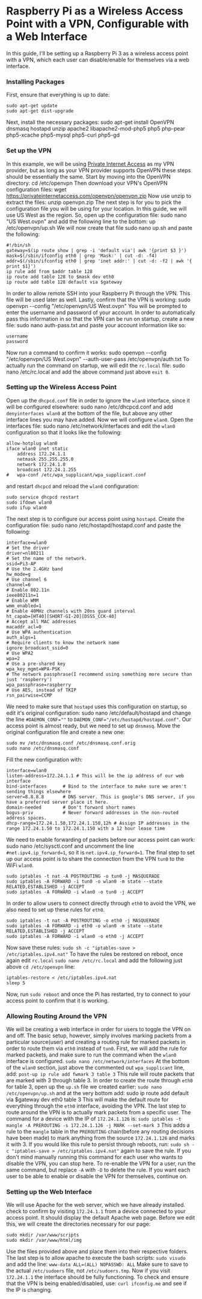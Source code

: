 # **Raspberry Pi as a Wireless Access Point with a VPN, Configurable with a Web Interface**
In this guide, I'll be setting up a Raspberry Pi 3 as a wireless access point with a VPN, which each user can disable/enable for themselves via a web interface.

### **Installing Packages**
First, ensure that everything is up to date:
```
sudo apt-get update
sudo apt-get dist-upgrade
```
Next, install the necessary packages:
    sudo apt-get install OpenVPN dnsmasq hostapd unzip apache2 libapache2-mod-php5 php5 php-pear php5-xcache php5-mysql php5-curl php5-gd
### **Set up the VPN**
In this example, we will be using [Private Internet Access](https://www.privateinternetaccess.com/) as my VPN provider, but as long as your VPN provider supports OpenVPN these steps should be essentially the same. Start by moving into the OpenVPN directory:
    cd /etc/openvpn
Then download your VPN's OpenVPN configuration files:
    wget https://privateinternetaccess.com/openvpn/openvpn.zip
Now use unzip to extract the files:
    unzip openvpn.zip
The next step is for you to pick the configuration file you will be using for your location. In this guide, we will use US West as the region. So, open up the configuration file:
    sudo nano "US West.ovpn"
 and add the following line to the bottom:
    up /etc/openvpn/up.sh
We will now create that file
    sudo nano up.sh
and paste the following:
```
#!/bin/sh
gateway=$(ip route show | grep -i 'default via'| awk '{print $3 }')
mask=$(/sbin/ifconfig eth0 | grep 'Mask:' | cut -d: -f4)
addr=$(/sbin/ifconfig eth0 | grep 'inet addr:' | cut -d: -f2 | awk '{ print $1}')
ip rule add from $addr table 128
ip route add table 128 to $mask dev eth0
ip route add table 128 default via $gateway
```
In order to allow remote SSH into your Raspberry Pi through the VPN. This file will be used later as well. Lastly, confirm that the VPN is working:
    sudo openvpn --config "/etc/openvpn/US West.ovpn"
You will be prompted to enter the username and password of your account. In order to automatically pass this information in so that the VPN can be run on startup, create a new file:
    sudo nano auth-pass.txt
and paste your account information like so:
```
username
password
```
Now run a command to confirm it works:
    sudo openvpn --config "/etc/openvpn/US West.ovpn" --auth-user-pass /etc/openvpn/auth.txt
To actually run the command on startup, we will edit the `rc.local` file:
    sudo nano /etc/rc.local
and add the above command just above `exit 0`.
### **Setting up the Wireless Access Point**
Open up the `dhcpcd.conf` file in order to ignore the `wlan0` interface, since it will be configured elsewhere:
    sudo nano /etc/dhcpcd.conf
and add `denyinterfaces wlan0` at the bottom of the file, but above any other interface lines you may have added. Now we will configure `wlan0`.  Open the interfaces file:
    sudo nano /etc/network/interfaces
and edit the `wlan0` configuration so that it looks like the following:
```
allow-hotplug wlan0
iface wlan0 inet static
    address 172.24.1.1
    netmask 255.255.255.0
    network 172.24.1.0
    broadcast 172.24.1.255
#   wpa-conf /etc/wpa_supplicant/wpa_supplicant.conf
```
and restart `dhcpcd` and reload the `wlan0` configuration:
```
sudo service dhcpcd restart
sudo ifdown wlan0
sudo ifup wlan0
```
The next step is to configure our access point using `hostapd`. Create the configuration file:
    sudo nano /etc/hostapd/hostapd.conf
and paste the following:
```
interface=wlan0
# Set the driver
driver=nl80211
# Set the name of the network.
ssid=Pi3-AP
# Use the 2.4GHz band
hw_mode=g
# Use channel 6
channel=6
# Enable 802.11n
ieee80211n=1
# Enable WMM
wmm_enabled=1
# Enable 40MHz channels with 20ns guard interval
ht_capab=[HT40][SHORT-GI-20][DSSS_CCK-40]
# Accept all MAC addresses
macaddr_acl=0
# Use WPA authentication
auth_algs=1
# Require clients to know the network name
ignore_broadcast_ssid=0
# Use WPA2
wpa=2
# Use a pre-shared key
wpa_key_mgmt=WPA-PSK
# The network passphrase(I recommend using something more secure than just 'raspberry')
wpa_passphrase=raspberry
# Use AES, instead of TKIP
rsn_pairwise=CCMP
```
We need to make sure that `hostapd` uses this configuration on startup, so edit it's original configuration:
    sudo nano /etc/default/hostapd
and change the line `#DAEMON_CONF=""` to `DAEMON_CONF="/etc/hostapd/hostapd.conf"`. Our access point is almost ready, but we need to set up `dnsmasq`. Move the original configuration file and create a new one:
```
sudo mv /etc/dnsmasq.conf /etc/dnsmasq.conf.orig  
sudo nano /etc/dnsmasq.conf
```
Fill the new configuration with:
```
interface=wlan0
listen-address=172.24.1.1 # This will be the ip address of our web interface
bind-interfaces      # Bind to the interface to make sure we aren't sending things elsewhere  
server=8.8.8.8       # DNS server. This is google's DNS server, if you have a preferred server place it here.
domain-needed        # Don't forward short names  
bogus-priv           # Never forward addresses in the non-routed address spaces.  
dhcp-range=172.24.1.50,172.24.1.150,12h # Assign IP addresses in the range 172.24.1.50 to 172.24.1.150 with a 12 hour lease time
```
We need to enable forwarding of packets before our access point can work:
    sudo nano /etc/sysctl.conf
and uncomment the line `#net.ipv4.ip_forward=1`, so it is `net.ipv4.ip_forward=1`. The final step to set up our access point is to share the connection from the VPN `tun0` to the WiFi `wlan0`.
```
sudo iptables -t nat -A POSTROUTING -o tun0 -j MASQUERADE  
sudo iptables -A FORWARD -i tun0 -o wlan0 -m state --state RELATED,ESTABLISHED -j ACCEPT  
sudo iptables -A FORWARD -i wlan0 -o tun0 -j ACCEPT
```
In order to allow users to connect directly through `eth0` to avoid the VPN, we also need to set up these rules for `eth0`.
```
sudo iptables -t nat -A POSTROUTING -o eth0 -j MASQUERADE  
sudo iptables -A FORWARD -i eth0 -o wlan0 -m state --state RELATED,ESTABLISHED -j ACCEPT  
sudo iptables -A FORWARD -i wlan0 -o eth0 -j ACCEPT
```
Now save these rules:
`sudo sh -c "iptables-save > /etc/iptables.ipv4.nat"`
To have the rules be restored on reboot, once again edit `rc.local`
`sudo nano /etc/rc.local`
and add the following just above `cd /etc/openvpn` line:
```
iptables-restore < /etc/iptables.ipv4.nat
sleep 5
```
Now, run `sudo reboot` and once the Pi has restarted, try to connect to your access point to confirm that it is working.
### **Allowing Routing Around the VPN**
We will be creating a web interface in order for users to toggle the VPN on and off. The basic setup, however, simply involves marking packets from a particular source(user) and creating a routing rule for marked packets in order to route them via `eth0` instead of `tun0`. First, we will add the rule for marked packets, and make sure to run the command when the `wlan0` interface is configured.
`sudo nano /etc/network/interfaces`
At the bottom of the `wlan0` section, just above the commented out `wpa_supplicant` line, add:
`post-up ip rule add fwmark 3 table 3`
This rule will route packets that are marked with 3 through table 3. In order to create the route through `eth0` for table 3, open up the `up.sh` file we created earlier:
`sudo nano /etc/openvpn/up.sh`
and at the very bottom add:
    sudo ip route add default via $gateway dev eth0 table 3
This will make the default route for everything through the `eth0` interface, avoiding the VPN. The last step to route around the VPN is to actually mark packets from a specific user. The command for a device with the IP of `172.24.1.126` is:
`sudo iptables -t mangle -A PREROUTING -s 172.24.1.126 -j MARK --set-mark 3`
This adds a rule to the `mangle` table in the `PREROUTING` chain(before any routing decisions have been made) to mark anything from the source `172.24.1.126` and marks it with 3. If you would like this rule to persist through reboots, run:
`sudo sh -c "iptables-save > /etc/iptables.ipv4.nat"`
again to save the rule. If you don't mind manually running this command for each user who wants to disable the VPN, you can stop here. To re-enable the VPN for a user, run the same command, but replace `-A` with `-D` to delete the rule. If you want each user to be able to enable or disable the VPN for themselves, continue on.
### **Setting up the Web Interface**
We will use Apache for the web server, which we have already installed. check to confirm by visiting `172.24.1.1` from a device connected to your access point. It should display the default Apache web page. Before we edit this, we will create the directories necessary for our page:
```
sudo mkdir /var/www/scripts
sudo mkdir /var/www/html/img
```
Use the files provided above and place them into their respective folders. The last step is to allow apache to execute the bash scripts:
`sudo visudo`
and add the line:
`www-data ALL=(ALL) NOPASSWD: ALL`
Make sure to save to the actual `/etc/sudoers` file, not `/etc/sudoers.tmp`.
Now if you visit `172.24.1.1` the interface should be fully functioning. To check and ensure that the VPN is being enabled/disabled, use:
`curl ifconfig.me`
and see if the IP is changing.

